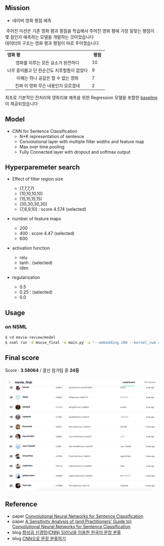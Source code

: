 ## Mission
* 네이버 영화 평점 예측

&nbsp;주어진 미션은 기존 영화 평과 평점을 학습해서 주어진 영화 평에 가장 알맞는 평점이 몇 점인지 예측하는 모델을 개발하는 것이었습니다<br>
데이터의 구조는 영화 평과 평점이 따로 주어졌습니다<br>

<table class="tbl_data_structure">
  <tr>
    <th style="text-align:left;width:85%">영화 평</th>
    <th style="text-align:center;width:15%">평점</th>
  </tr>
  <tr>
    <td style="text-align:center">영화를 이루는 모든 요소가 완전하다</td>
    <td>
      10
    </td>
  </tr>
  <tr>
      <td style="text-align:center">너무 흥미롭고 단 한순간도 지루할틈이 없었다</td>
      <td>
        9
      </td>
    </tr>
  <tr>
      <td style="text-align:center">이해는 하나 공감은 할 수 없는 영화</td>
      <td>
        7
      </td>
    </tr>
  <tr>
      <td style="text-align:center">진짜 이 영화 무슨 내용인지 모르겠네</td>
      <td>
        2
      </td>
    </tr>
</table>

최초로 기본적인 전처리와 영화리뷰 예측을 위한  Regression 모델을 포함한 [baseline](https://github.com/naver/ai-hackathon-2018/blob/master/missions/examples/movie-review/example)이 제공되었습니다 

## Model
* CNN for Sentence Classification
    - N*K representation of sentence
    - Convolutional layer with multiple filter widths and feature map
    - Max over time pooling
    - Fully Connected layer with dropout and softmax output
    
## Hyperparemeter search
* Effect of filter region size
    - (7,7,7,7)  
    - (10,10,10,10) 
    - (15,15,15,15) 
    - (30,30,30,30)
    - (7,8,9,10) : score 4.574 (selected) 
    
* number of feature maps
    - 200
    - 400 : score 4.47 (selected)
    - 600

* activation function
    - relu 
    - tanh : (selected)
    - iden

* regularization
    - 0.5
    - 0.25 : (selected)
    - 0.0
    
## Usage
### on NSML

````bash
$ cd movie-review/model
$ nsml run -d movie_final -e main.py -a "--embedding 100 --kernel_num 400 --kernel_sizes '7,8,9,10' --dropout 0.25 --lr 0.01"
````

## Final score
Score : <strong>3.58064</strong> / 결선 참가팀 중 <strong>24등</strong><br><br>
<img src="res/final_leaderboard.png">

## Reference
- paper [Convolutional Neural Networks for Sentence Classification](https://arxiv.org/abs/1408.5882)<br>
- paper [A Sensitivity Analysis of (and Practitioners' Guide to) Convolutional Neural Networks for Sentence Classification](https://arxiv.org/abs/1510.03820)<br>
- blog [합성곱 신경망(CNN) 딥러닝을 이용한 한국어 문장 분류](http://docs.likejazz.com/cnn-text-classification-tf)<br>
- blog [CNN으로 문장 분류하기](https://ratsgo.github.io/natural%20language%20processing/2017/03/19/CNN)










